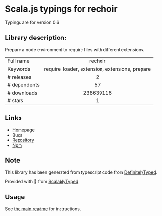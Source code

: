 
# Scala.js typings for rechoir

Typings are for version 0.6

## Library description:
Prepare a node environment to require files with different extensions.

|                    |                 |
| ------------------ | :-------------: |
| Full name          | rechoir |
| Keywords           | require, loader, extension, extensions, prepare |
| # releases         | 2 |
| # dependents       | 57 |
| # downloads        | 238639116 |
| # stars            | 1 |

## Links
- [Homepage](https://github.com/gulpjs/rechoir#readme)
- [Bugs](https://github.com/gulpjs/rechoir/issues)
- [Repository](https://github.com/gulpjs/rechoir)
- [Npm](https://www.npmjs.com/package/rechoir)
    


## Note
This library has been generated from typescript code from [DefinitelyTyped](https://definitelytyped.org).

Provided with :purple_heart: from [ScalablyTyped](https://github.com/oyvindberg/ScalablyTyped)

## Usage
See [the main readme](../../readme.md) for instructions.


